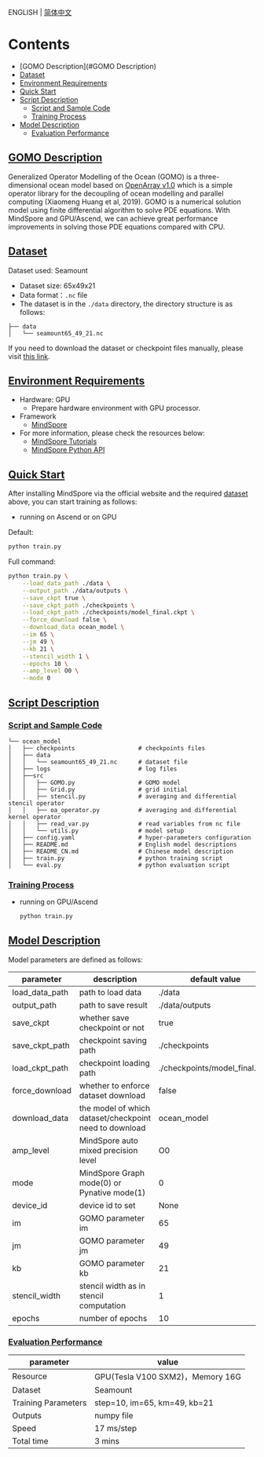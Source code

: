 ENGLISH | [简体中文](README_CN.md)

# Contents

- [GOMO Description](#GOMO Description)
- [Dataset](#Dataset)
- [Environment Requirements](#Environment-Requirements)
- [Quick Start](#Quick-Start)
- [Script Description](#Script-Description)
    - [Script and Sample Code](#Script-and-Sample-Code)
    - [Training Process](#Training-Process)
- [Model Description](#Model-Description)
    - [Evaluation Performance](#Evaluation-Performance)

## [GOMO Description](#contents)

Generalized Operator Modelling of the Ocean (GOMO) is a three-dimensional ocean model based on [OpenArray v1.0](https://gmd.copernicus.org/articles/12/4729/2019/gmd-12-4729-2019-discussion.html) which is a simple operator library for the decoupling of ocean modelling and parallel computing (Xiaomeng Huang et al, 2019). GOMO is a numerical solution model using finite differential algorithm to solve PDE equations. With MindSpore and GPU/Ascend, we can achieve great performance improvements in solving those PDE equations compared with CPU.

## [Dataset](#contents)

Dataset used: Seamount

- Dataset size: 65x49x21
- Data format：`.nc` file
- The dataset is in the `./data` directory, the directory structure is as follows:

```text
├── data
│   └── seamount65_49_21.nc
```

If you need to download the dataset or checkpoint files manually,
please visit [this link](https://download.mindspore.cn/mindscience/SciAI/sciai/model/ocean_model/).

## [Environment Requirements](#contents)

- Hardware: GPU
    - Prepare hardware environment with GPU processor.
- Framework
    - [MindSpore](https://www.mindspore.cn/install/en)
- For more information, please check the resources below:
    - [MindSpore Tutorials](https://www.mindspore.cn/tutorials/en/master/index.html)
    - [MindSpore Python API](https://www.mindspore.cn/docs/en/master/index.html)

## [Quick Start](#contents)

After installing MindSpore via the official website and the required [dataset](#dataset) above, you can start training
as follows:

- running on Ascend or on GPU

Default:

```bash
python train.py
```

Full command:

```bash
python train.py \
    --load_data_path ./data \
    --output_path ./data/outputs \
    --save_ckpt true \
    --save_ckpt_path ./checkpoints \
    --load_ckpt_path ./checkpoints/model_final.ckpt \
    --force_download false \
    --download_data ocean_model \
    --im 65 \
    --jm 49 \
    --kb 21 \
    --stencil_width 1 \
    --epochs 10 \
    --amp_level O0 \
    --mode 0
```

## [Script Description](#contents)

### [Script and Sample Code](#contents)

```text
└── ocean_model
│   ├── checkpoints                  # checkpoints files
│   ├── data
│   │   └── seamount65_49_21.nc      # dataset file
│   ├── logs                         # log files
│   ├──src
│   │   ├── GOMO.py                  # GOMO model
│   │   ├── Grid.py                  # grid initial
│   │   ├── stencil.py               # averaging and differential stencil operator
│   │   ├── oa_operator.py           # averaging and differential kernel operator
│   │   ├── read_var.py              # read variables from nc file
│   │   └── utils.py                 # model setup
│   ├── config.yaml                  # hyper-parameters configuration
│   ├── README.md                    # English model descriptions
│   ├── README_CN.md                 # Chinese model description
│   ├── train.py                     # python training script
│   └── eval.py                      # python evaluation script
```

### [Training Process](#contents)

- running on GPU/Ascend

  ```bash
  python train.py
  ```

## [Model Description](#contents)

Model parameters are defined as follows:

| parameter      | description                                            | default value                  |
|----------------|--------------------------------------------------------|--------------------------------|
| load_data_path | path to load data                                      | ./data                         |
| output_path    | path to save result                                    | ./data/outputs                 |
| save_ckpt      | whether save checkpoint or not                         | true                           |
| save_ckpt_path | checkpoint saving path                                 | ./checkpoints                  |
| load_ckpt_path | checkpoint loading path                                | ./checkpoints/model_final.ckpt |
| force_download | whether to enforce dataset download                    | false                          |
| download_data  | the model of which dataset/checkpoint need to download | ocean_model                    |
| amp_level      | MindSpore auto mixed precision level                   | O0                             |
| mode           | MindSpore Graph mode(0) or Pynative mode(1)            | 0                              |
| device_id      | device id to set                                       | None                           |
| im             | GOMO parameter im                                      | 65                             |
| jm             | GOMO parameter jm                                      | 49                             |
| kb             | GOMO parameter kb                                      | 21                             |
| stencil_width  | stencil width as in stencil computation                | 1                              |
| epochs         | number of epochs                                       | 10                             |

### [Evaluation Performance](#contents)

| parameter           | value                           |
|---------------------|---------------------------------|
| Resource            | GPU(Tesla V100 SXM2)，Memory 16G |
| Dataset             | Seamount                        |
| Training Parameters | step=10, im=65, km=49, kb=21    |
| Outputs             | numpy file                      |
| Speed               | 17 ms/step                      |
| Total time          | 3 mins                          |
